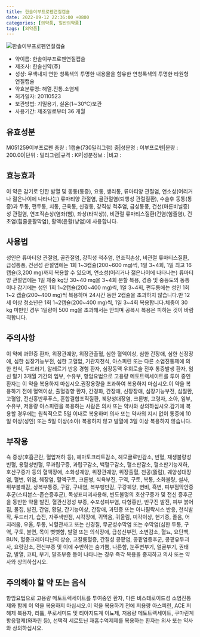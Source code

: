 ```yaml
---
title: 한솔이부프로펜연질캡슐
date: 2022-09-12 22:36:00 +0800
categories: [의약품, 일반의약품]
tags: [의약품]
---
```

![한솔이부프로펜연질캡슐](https://nedrug.mfds.go.kr/pbp/cmn/itemImageDownload/147426555198900023)

- 약이름: 한솔이부프로펜연질캡슐
- 제조사: 한솔신약(주)
- 성상: 무색내지 연한 청록색의 투명한 내용물을 함유한 연청록색의 투명한 타원형 연질캡슐
- 약효분류명: 해열.진통.소염제
- 허가일자: 20110523
- 보관방법: 기밀용기, 실온(1∼30℃)보관
- 사용기간: 제조일로부터 36 개월
## 유효성분
M051259이부프로펜
총량 : 1캡슐(730밀리그램) 중|성분명 : 이부프로펜|분량 : 200.00|단위 : 밀리그램|규격 : KP|성분정보 : |비고 :
## 효능효과
이 약은 감기로 인한 발열 및 동통(통증), 요통, 생리통, 류마티양 관절염, 연소성(어리거나 젊은나이에 나타나는) 류마티양 관절염, 골관절염(퇴행성 관절질환), 수술후 동통(통증)과 두통, 편두통, 치통, 근육통, 신경통, 강직성 척추염, 급성통풍, 건선(마른비닐증)성 관절염, 연조직손상(염좌(삠), 좌상(타박상)), 비관절 류마티스질환(건염(힘줄염), 건초염(힘줄윤활막염), 활액(윤활)낭염)에 사용합니다.
## 사용법
성인은 류마티양 관절염, 골관절염, 강직성 척추염, 연조직손상, 비관절 류마티스질환, 급성통풍, 건선성 관절염에는 1회 1~3캡슐(200~600 mg)씩, 1일 3~4회, 1일 최고 16캡슐(3,200 mg)까지 복용할 수 있으며, 연소성(어리거나 젊은나이에 나타나는) 류마티양 관절염에는 1일 체중 kg당 30~40 mg을 3~4회 분할 복용, 경증 및 중등도의 동통이나 감기에는 성인 1회 1~2캡슐(200~400 mg)씩, 1일 3~4회, 편두통에는 성인 1회 1~2 캡슐(200~400 mg)씩 복용하며 24시간 동안 2캡슐을 초과하지 않습니다.만 12세 이상 청소년은 1회 1~2캡슐(200~400 mg)씩, 1일 3~4회 복용합니다.체중이 30 kg 미만인 경우 1일량이 500 mg을 초과해서는 안되며 공복시 복용은 피하는 것이 바람직합니다.
## 주의사항
이 약에 과민증 환자, 위장관궤양, 위장관출혈, 심한 혈액이상, 심한 간장애, 심한 신장장애, 심한 심장기능부전, 심한 고혈압, 기관지천식, 아스피린 또는 다른 소염진통제에 의한 천식, 두드러기, 알레르기 반응 경험 환자, 심장동맥 우회로술 전후 통증발생 환자, 임신 말기 3개월 기간의 임부, 수유부, 항암요법으로 고용량 메토트렉세이트를 투여 중인 환자는 이 약을 복용하지 마십시오.권장용량을 초과하여 복용하지 마십시오.이 약을 복용하기 전에 혈액이상, 출혈경향 환자, 간경화, 간장애, 신장장애, 심장기능부전, 심질환, 고혈압, 전신홍반루푸스, 혼합결합조직질환, 궤양성대장염, 크론병, 고령자, 소아, 임부, 수유부, 저용량 아스피린을 복용하는 사람은 의사 또는 약사와 상의하십시오.감기에 복용할 경우에는 원칙적으로 5일 이내로 복용하며 의사 또는 약사의 지시 없이 통증에 10일 이상(성인) 또는 5일 이상(소아) 복용하지 않고 발열에 3일 이상 복용하지 않습니다.
## 부작용
쇽 증상(호흡곤란, 혈압저하 등), 헤마토크리트감소, 헤모글로빈감소, 빈혈, 재생불량성빈혈, 용혈성빈혈, 무과립구증, 과립구감소, 백혈구감소, 혈소판감소, 혈소판기능저하, 호산구증가 등의 혈액장애, 소화성궤양, 위장관궤양, 위장출혈, 천공(뚫림), 궤양성대장염, 혈변, 위염, 췌장염, 혈액구토, 크론병, 식욕부진, 구역, 구토, 복통, 소화불량, 설사, 위부불쾌감, 상복부통증, 구갈, 구내염, 복부팽만감, 구강궤양, 변비, 흑변, 피부점막안증후군(스티븐스-존슨증후군), 독성표피괴사용해, 빈도불명의 호산구증가 및 전신 증후군을 동반한 약물 발진, 혈관신경성 부종, 수포성피부염, 다형홍반, 반구진 발진, 피부 붉어짐, 물집, 발진, 간염, 황달, 간기능이상, 간장애, 과민증 또는 아나필락시스 반응, 천식발작, 두드러기, 습진, 자주색반점, 시각장애, 귀먹음, 귀울림, 미각이상, 현기증, 졸음, 어지러움, 우울, 두통, 뇌혈관사고 또는 신경질, 무균성수막염 또는 수막염(심한 두통, 구역, 구토, 불면, 목이 뻣뻣함, 발열 또는 의식장애, 급성신부전, 소변감소, 혈뇨, 요단백, BUN, 혈중크레아티닌의 상승, 고칼륨혈증, 간질성 콩팥염, 콩팥염증후군, 콩팥유두괴사, 요량감소, 전신부종 및 이에 수반하는 숨가쁨, 나른함, 눈주변부기, 얼굴부기, 권태감, 발열, 코피, 부기, 말초부종 등이 나타나는 경우 즉각 복용을 중지하고 의사 또는 약사와 상의하십시오.
## 주의해야 할 약 또는 음식
항암요법으로 고용량 메토트렉세이트를 투여중인 환자, 다른 비스테로이드성 소염진통제와 함께 이 약을 복용하지 마십시오.이 약을 복용하기 전에 저용량 아스피린, ACE 저해제 복용자, 리튬, 푸로세미드 및 티아지드계 이뇨제, 저용량 메토트렉세이트, 쿠마린계 항응혈제(와파린 등), 선택적 세로토닌 재흡수억제제를 복용하는 환자는 의사 또는 약사와 상의하십시오.
